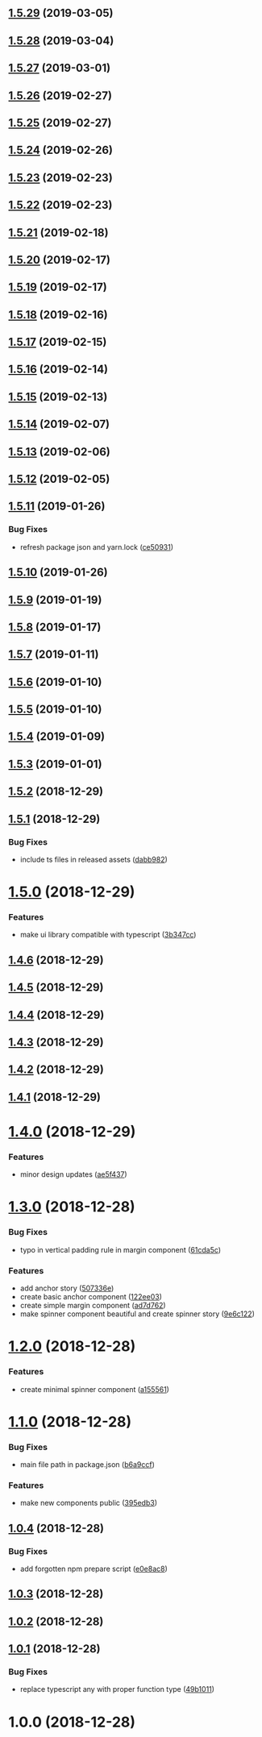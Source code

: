 ## [1.5.29](https://github.com/developer239/ui-library-ts/compare/v1.5.28...v1.5.29) (2019-03-05)

## [1.5.28](https://github.com/developer239/ui-library-ts/compare/v1.5.27...v1.5.28) (2019-03-04)

## [1.5.27](https://github.com/developer239/ui-library-ts/compare/v1.5.26...v1.5.27) (2019-03-01)

## [1.5.26](https://github.com/developer239/ui-library-ts/compare/v1.5.25...v1.5.26) (2019-02-27)

## [1.5.25](https://github.com/developer239/ui-library-ts/compare/v1.5.24...v1.5.25) (2019-02-27)

## [1.5.24](https://github.com/developer239/ui-library-ts/compare/v1.5.23...v1.5.24) (2019-02-26)

## [1.5.23](https://github.com/developer239/ui-library-ts/compare/v1.5.22...v1.5.23) (2019-02-23)

## [1.5.22](https://github.com/developer239/ui-library-ts/compare/v1.5.21...v1.5.22) (2019-02-23)

## [1.5.21](https://github.com/developer239/ui-library-ts/compare/v1.5.20...v1.5.21) (2019-02-18)

## [1.5.20](https://github.com/developer239/ui-library-ts/compare/v1.5.19...v1.5.20) (2019-02-17)

## [1.5.19](https://github.com/developer239/ui-library-ts/compare/v1.5.18...v1.5.19) (2019-02-17)

## [1.5.18](https://github.com/developer239/ui-library-ts/compare/v1.5.17...v1.5.18) (2019-02-16)

## [1.5.17](https://github.com/developer239/ui-library-ts/compare/v1.5.16...v1.5.17) (2019-02-15)

## [1.5.16](https://github.com/developer239/ui-library-ts/compare/v1.5.15...v1.5.16) (2019-02-14)

## [1.5.15](https://github.com/developer239/ui-library-ts/compare/v1.5.14...v1.5.15) (2019-02-13)

## [1.5.14](https://github.com/developer239/ui-library-ts/compare/v1.5.13...v1.5.14) (2019-02-07)

## [1.5.13](https://github.com/developer239/ui-library-ts/compare/v1.5.12...v1.5.13) (2019-02-06)

## [1.5.12](https://github.com/developer239/ui-library-ts/compare/v1.5.11...v1.5.12) (2019-02-05)

## [1.5.11](https://github.com/developer239/ui-library-ts/compare/v1.5.10...v1.5.11) (2019-01-26)


### Bug Fixes

* refresh package json and yarn.lock ([ce50931](https://github.com/developer239/ui-library-ts/commit/ce50931))

## [1.5.10](https://github.com/developer239/ui-library-ts/compare/v1.5.9...v1.5.10) (2019-01-26)

## [1.5.9](https://github.com/developer239/ui-library-ts/compare/v1.5.8...v1.5.9) (2019-01-19)

## [1.5.8](https://github.com/developer239/ui-library-ts/compare/v1.5.7...v1.5.8) (2019-01-17)

## [1.5.7](https://github.com/developer239/ui-library-ts/compare/v1.5.6...v1.5.7) (2019-01-11)

## [1.5.6](https://github.com/developer239/ui-library-ts/compare/v1.5.5...v1.5.6) (2019-01-10)

## [1.5.5](https://github.com/developer239/ui-library-ts/compare/v1.5.4...v1.5.5) (2019-01-10)

## [1.5.4](https://github.com/developer239/ui-library-ts/compare/v1.5.3...v1.5.4) (2019-01-09)

## [1.5.3](https://github.com/developer239/ui-library-ts/compare/v1.5.2...v1.5.3) (2019-01-01)

## [1.5.2](https://github.com/developer239/ui-library-ts/compare/v1.5.1...v1.5.2) (2018-12-29)

## [1.5.1](https://github.com/developer239/ui-library-ts/compare/v1.5.0...v1.5.1) (2018-12-29)


### Bug Fixes

* include ts files in released assets ([dabb982](https://github.com/developer239/ui-library-ts/commit/dabb982))

# [1.5.0](https://github.com/developer239/ui-library-ts/compare/v1.4.6...v1.5.0) (2018-12-29)


### Features

* make ui library compatible with typescript ([3b347cc](https://github.com/developer239/ui-library-ts/commit/3b347cc))

## [1.4.6](https://github.com/developer239/ui-library-ts/compare/v1.4.5...v1.4.6) (2018-12-29)

## [1.4.5](https://github.com/developer239/ui-library-ts/compare/v1.4.4...v1.4.5) (2018-12-29)

## [1.4.4](https://github.com/developer239/ui-library-ts/compare/v1.4.3...v1.4.4) (2018-12-29)

## [1.4.3](https://github.com/developer239/ui-library-ts/compare/v1.4.2...v1.4.3) (2018-12-29)

## [1.4.2](https://github.com/developer239/ui-library-ts/compare/v1.4.1...v1.4.2) (2018-12-29)

## [1.4.1](https://github.com/developer239/ui-library-ts/compare/v1.4.0...v1.4.1) (2018-12-29)

# [1.4.0](https://github.com/developer239/ui-library-ts/compare/v1.3.0...v1.4.0) (2018-12-29)


### Features

* minor design updates ([ae5f437](https://github.com/developer239/ui-library-ts/commit/ae5f437))

# [1.3.0](https://github.com/developer239/ui-library-ts/compare/v1.2.0...v1.3.0) (2018-12-28)


### Bug Fixes

* typo in vertical padding rule in margin component ([61cda5c](https://github.com/developer239/ui-library-ts/commit/61cda5c))


### Features

* add anchor story ([507336e](https://github.com/developer239/ui-library-ts/commit/507336e))
* create basic anchor component ([122ee03](https://github.com/developer239/ui-library-ts/commit/122ee03))
* create simple margin component ([ad7d762](https://github.com/developer239/ui-library-ts/commit/ad7d762))
* make spinner component beautiful and create spinner story ([9e6c122](https://github.com/developer239/ui-library-ts/commit/9e6c122))

# [1.2.0](https://github.com/developer239/ui-library-ts/compare/v1.1.0...v1.2.0) (2018-12-28)


### Features

* create minimal spinner component ([a155561](https://github.com/developer239/ui-library-ts/commit/a155561))

# [1.1.0](https://github.com/developer239/ui-library-ts/compare/v1.0.4...v1.1.0) (2018-12-28)


### Bug Fixes

* main file path in package.json ([b6a9ccf](https://github.com/developer239/ui-library-ts/commit/b6a9ccf))


### Features

* make new components public ([395edb3](https://github.com/developer239/ui-library-ts/commit/395edb3))

## [1.0.4](https://github.com/developer239/ui-library-ts/compare/v1.0.3...v1.0.4) (2018-12-28)


### Bug Fixes

* add forgotten npm prepare script ([e0e8ac8](https://github.com/developer239/ui-library-ts/commit/e0e8ac8))

## [1.0.3](https://github.com/developer239/ui-library-ts/compare/v1.0.2...v1.0.3) (2018-12-28)

## [1.0.2](https://github.com/developer239/ui-library-ts/compare/v1.0.1...v1.0.2) (2018-12-28)

## [1.0.1](https://github.com/developer239/ui-library-ts/compare/v1.0.0...v1.0.1) (2018-12-28)


### Bug Fixes

* replace typescript any with proper function type ([49b1011](https://github.com/developer239/ui-library-ts/commit/49b1011))

# 1.0.0 (2018-12-28)
